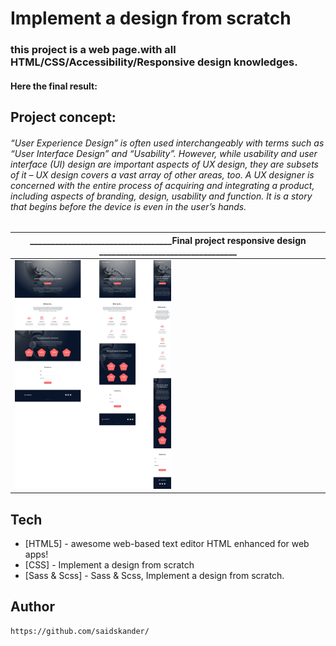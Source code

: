 # Implement a design from scratch

### this project is a web page.with all HTML/CSS/Accessibility/Responsive design knowledges.


#### Here the final result:

## Project concept:

###### “User Experience Design” is often used interchangeably with terms such as “User Interface Design” and “Usability”. However, while usability and user interface (UI) design are important aspects of UX design, they are subsets of it – UX design covers a vast array of other areas, too. A UX designer is concerned with the entire process of acquiring and integrating a product, including aspects of branding, design, usability and function. It is a story that begins before the device is even in the user’s hands.
##
##
| ______________________________________________Final project responsive design____________      _________________________________  |
| ------ |
| <img src="https://github.com/saidskander/holberton-headphones/blob/master/images/final.jpg" width="250"> | 


## Tech


- [HTML5] - awesome web-based text editor HTML enhanced for web apps!
- [CSS] - Implement a design from scratch
- [Sass & Scss] - Sass & Scss, Implement a design from scratch.

## Author
```sh
https://github.com/saidskander/
```
